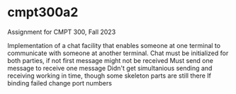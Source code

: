 # cmpt300a2

Assignment for CMPT 300, Fall 2023  

Implementation of a chat facility that enables someone at one terminal to communicate with someone at another terminal.
Chat must be initialized for both parties, if not first message might not be received
Must send one message to receive one message
Didn't get simultanious sending and receiving working in time, though some skeleton parts are still there
If binding failed change port numbers
